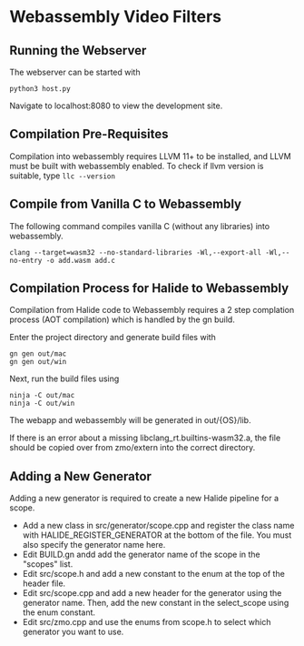 # Webassembly Video Filters

## Running the Webserver
The webserver can be started with
```
python3 host.py
```

Navigate to localhost:8080 to view the development site.

## Compilation Pre-Requisites
Compilation into webassembly requires LLVM 11+ to be installed, and LLVM must be built with webassembly enabled.
To check if llvm version is suitable, type `llc --version`

## Compile from Vanilla C to Webassembly
The following command compiles vanilla C (without any libraries) into webassembly.

```
clang --target=wasm32 --no-standard-libraries -Wl,--export-all -Wl,--no-entry -o add.wasm add.c
```

## Compilation Process for Halide to Webassembly
Compilation from Halide code to Webassembly requires a 2 step complation process (AOT compilation) which is handled by the gn build.

Enter the project directory and generate build files with
```
gn gen out/mac
gn gen out/win
```

Next, run the build files using
```
ninja -C out/mac
ninja -C out/win
```

The webapp and webassembly will be generated in out/{OS}/lib.

If there is an error about a missing libclang\_rt.builtins-wasm32.a, the file should be copied over from zmo/extern into the correct directory.

## Adding a New Generator
Adding a new generator is required to create a new Halide pipeline for a scope.
* Add a new class in src/generator/scope.cpp and register the class name with HALIDE\_REGISTER\_GENERATOR at the bottom of the file. You must also specify the generator name here.
* Edit BUILD.gn andd add the generator name of the scope in the "scopes" list.
* Edit src/scope.h and add a new constant to the enum at the top of the header file.
* Edit src/scope.cpp and add a new header for the generator using the generator name. Then, add the new constant in the select\_scope using the enum constant.
* Edit src/zmo.cpp and use the enums from scope.h to select which generator you want to use.

